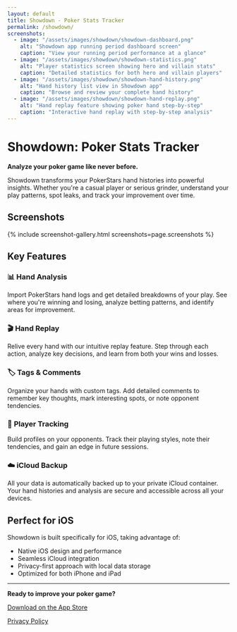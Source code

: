```yaml
---
layout: default
title: Showdown - Poker Stats Tracker
permalink: /showdown/
screenshots:
  - image: "/assets/images/showdown/showdown-dashboard.png"
    alt: "Showdown app running period dashboard screen"
    caption: "View your running period performance at a glance"
  - image: "/assets/images/showdown/showdown-statistics.png"
    alt: "Player statistics screen showing hero and villain stats"
    caption: "Detailed statistics for both hero and villain players"
  - image: "/assets/images/showdown/showdown-hand-history.png"
    alt: "Hand history list view in Showdown app"
    caption: "Browse and review your complete hand history"
  - image: "/assets/images/showdown/showdown-hand-replay.png"
    alt: "Hand replay feature showing poker hand step-by-step"
    caption: "Interactive hand replay with step-by-step analysis"
---
```


# Showdown: Poker Stats Tracker

**Analyze your poker game like never before.**

Showdown transforms your PokerStars hand histories into powerful insights. Whether you're a casual player or serious grinder, understand your play patterns, spot leaks, and track your improvement over time.

## Screenshots

{% include screenshot-gallery.html screenshots=page.screenshots %}

## Key Features

### 📊 **Hand Analysis**
Import PokerStars hand logs and get detailed breakdowns of your play. See where you're winning and losing, analyze betting patterns, and identify areas for improvement.

### 🎬 **Hand Replay**
Relive every hand with our intuitive replay feature. Step through each action, analyze key decisions, and learn from both your wins and losses.

### 🏷️ **Tags & Comments**
Organize your hands with custom tags. Add detailed comments to remember key thoughts, mark interesting spots, or note opponent tendencies.

### 👥 **Player Tracking**
Build profiles on your opponents. Track their playing styles, note their tendencies, and gain an edge in future sessions.

### ☁️ **iCloud Backup**
All your data is automatically backed up to your private iCloud container. Your hand histories and analysis are secure and accessible across all your devices.

## Perfect for iOS

Showdown is built specifically for iOS, taking advantage of:
- Native iOS design and performance
- Seamless iCloud integration
- Privacy-first approach with local data storage
- Optimized for both iPhone and iPad

---

**Ready to improve your poker game?**

[Download on the App Store](https://apps.apple.com/app/showdown-poker-stats-tracker/id6746968122)

[Privacy Policy](/showdown/privacy)